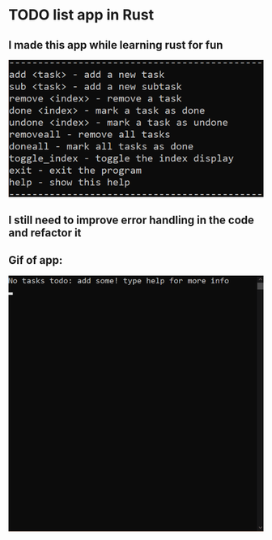 # TODO list app in Rust
## I made this app while learning rust for fun
![plot](help.png)
## I still need to improve error handling in the code and refactor it
## Gif of app:
![til](todolist.gif)
